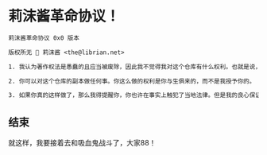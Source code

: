 # 莉沫酱革命协议！

```txt
莉沫酱革命协议 0x0 版本

版权所无 🍥 莉沫酱 <the@librian.net>

1. 我认为著作权法是愚蠢的且应当被废除，因此我不觉得我对这个仓库有什么权利。也就是说，我没有可授予你的权利。

2. 你可以对这个仓库的副本做任何事。你这么做的权利是你与生俱来的，而不是我授予你的。

3. 如果你真的这样做了，那么我得提醒你，你也许在事实上触犯了当地法律。但是我的良心保证了我不会起诉你，所以你可以根据你自己的道德判断行事。
```

## 结束

就这样，我要接着去和吸血鬼战斗了，大家88！
